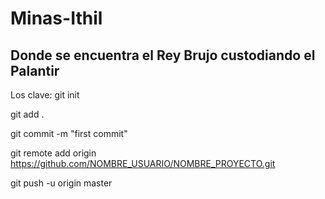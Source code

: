 # Minas-Ithil
Donde se encuentra el Rey Brujo custodiando el Palantir
--------------------------------------------------------

Los clave:
git init

git add .

git commit -m "first commit"

git remote add origin https://github.com/NOMBRE_USUARIO/NOMBRE_PROYECTO.git

git push -u origin master
